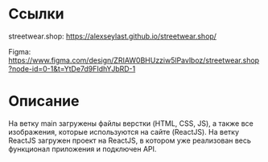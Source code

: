 # Ссылки

streetwear.shop: https://alexseylast.github.io/streetwear.shop/

Figma: https://www.figma.com/design/ZRIAW0BHUzziw5lPavlboz/streetwear.shop?node-id=0-1&t=YtDe7d9FIdhYJbRD-1 

# Описание
На ветку main загружены файлы верстки (HTML, CSS, JS), а также все изображения, которые используются на сайте (ReactJS).
На ветку ReactJS загружен проект на ReactJS, в котором уже реализован весь функционал приложения и подключен API.
